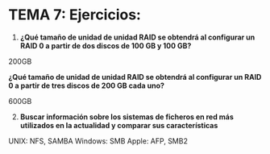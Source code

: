 
# TEMA 7: Ejercicios:


1. **¿Qué tamaño de unidad de unidad RAID se obtendrá al configurar un RAID 0 a partir de dos discos de 100 GB y 100 GB?**

200GB

**¿Qué tamaño de unidad de unidad RAID se obtendrá al configurar un RAID 0 a partir de tres discos de 200 GB cada uno?**

600GB


2. **Buscar información sobre los sistemas de ficheros en red más utilizados en la actualidad y comparar sus características**


UNIX: NFS, SAMBA
Windows: SMB
Apple: AFP, SMB2
